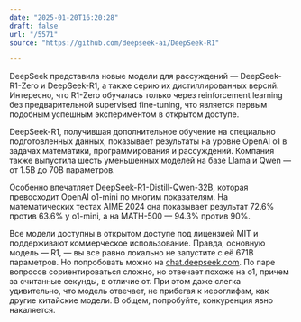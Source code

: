 ```yaml
---
date: "2025-01-20T16:20:28"
draft: false
url: "/5571"
source: "https://github.com/deepseek-ai/DeepSeek-R1"

---
```


DeepSeek представила новые модели для рассуждений — DeepSeek-R1-Zero и DeepSeek-R1, а также серию их дистиллированных версий. Интересно, что R1-Zero обучалась только через reinforcement learning без предварительной supervised fine-tuning, что является первым подобным успешным экспериментом в открытом доступе.

DeepSeek-R1, получившая дополнительное обучение на специально подготовленных данных, показывает результаты на уровне OpenAI o1 в задачах математики, программирования и рассуждений. Компания также выпустила шесть уменьшенных моделей на базе Llama и Qwen — от 1.5B до 70B параметров.

Особенно впечатляет DeepSeek-R1-Distill-Qwen-32B, которая превосходит OpenAI o1-mini по многим показателям. На математических тестах AIME 2024 она показывает результат 72.6% против 63.6% у o1-mini, а на MATH-500 — 94.3% против 90%.

Все модели доступны в открытом доступе под лицензией MIT и поддерживают коммерческое использование. Правда, основную модель — R1, — вы все равно локально не запустите с её 671B параметров. Но попробовать можно на [chat.deepseek.com](https://chat.deepseek.com). По паре вопросов сориентироваться сложно, но отвечает похоже на o1, причем за считанные секунды, в отличие от. При этом даже слегка удивительно, что модель отвечает, не прибегая к иероглифам, как другие китайские модели. В общем, попробуйте, конкуренция явно накаляется.
